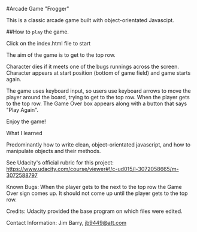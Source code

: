 #Arcade Game "Frogger"

This is a classic arcade game built with object-orientated Javascipt.

##How to `play` the game.

Click on the index.html file to start

The aim of the game is to get to the top row.

Character dies if it meets one of the bugs runnings across the screen. Character appears at start position (bottom of game field) and game starts again.

The game uses keyboard input, so users use keyboard arrows to move the player around the board, trying to get to the top row. When the player gets to the top row. The Game Over box appears along with a button that says "Play Again".

Enjoy the game!

What I learned

Predominantly how to write clean, object-orientated javascript, and how to manipulate objects and their methods.

See Udacity's official rubric for this project: https://www.udacity.com/course/viewer#!/c-ud015/l-3072058665/m-3072588797

Known Bugs: When the player gets to the next to the top row the Game Over sign comes up. It should not come up until the player gets to the top row.

Credits: Udacity provided the base program on which files were edited.

Contact Information: Jim Barry, jb9449@att.com
